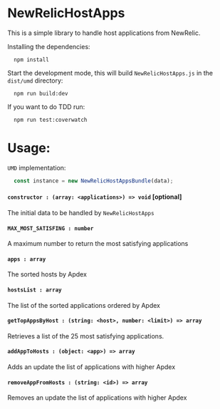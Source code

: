 # NewRelicHostApps

This is a simple library to handle host applications from NewRelic.

Installing the dependencies:
```shell
  npm install
```

Start the development mode, this will build `NewRelicHostApps.js` in the `dist/umd` directory:
```shell
  npm run build:dev
```

If you want to do TDD run:
```shell
  npm run test:coverwatch
```

# Usage:

`UMD` implementation:
```javascript
  const instance = new NewRelicHostAppsBundle(data);
```

#### `constructor : (array: <applications>) => void` [optional]

The initial data to be handled by `NewRelicHostApps`

#### `MAX_MOST_SATISFING : number`

A maximum number to return the most satisfying applications

#### `apps : array`

The sorted hosts by Apdex

#### `hostsList : array`

The list of the sorted applications ordered by Apdex

#### `getTopAppsByHost : (string: <host>, number: <limit>) => array`

Retrieves a list of the 25 most satisfying applications.

#### `addAppToHosts : (object: <app>) => array`

Adds an update the list of applications with higher Apdex

#### `removeAppFromHosts : (string: <id>) => array`

Removes an update the list of applications with higher Apdex
